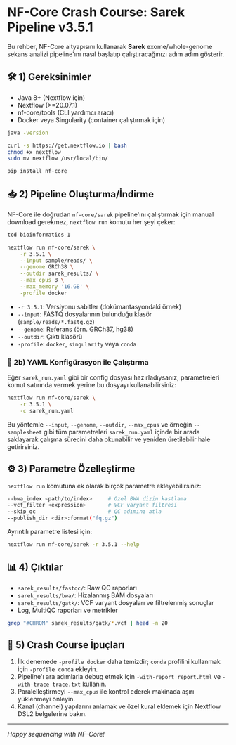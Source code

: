 # NF-Core Crash Course: Sarek Pipeline v3.5.1

Bu rehber, NF-Core altyapısını kullanarak **Sarek** exome/whole-genome sekans analizi pipeline'ını nasıl başlatıp çalıştıracağınızı adım adım gösterir.

## 🛠️ 1) Gereksinimler

- Java 8+ (Nextflow için)
- Nextflow (>=20.07.1)
- nf-core/tools (CLI yardımcı aracı)
- Docker veya Singularity (container çalıştırmak için)

```bash
java -version

curl -s https://get.nextflow.io | bash
chmod +x nextflow
sudo mv nextflow /usr/local/bin/

pip install nf-core
```

## 📥 2) Pipeline Oluşturma/İndirme

NF-Core ile doğrudan `nf-core/sarek` pipeline'ını çalıştırmak için manual download gerekmez, `nextflow run` komutu her şeyi çeker:

```bash
tcd bioinformatics-1

nextflow run nf-core/sarek \
    -r 3.5.1 \
    --input sample/reads/ \
    --genome GRCh38 \
    --outdir sarek_results/ \
    --max_cpus 8 \
    --max_memory '16.GB' \
    -profile docker
```

- `-r 3.5.1`: Versiyonu sabitler (dokümantasyondaki örnek)
- `--input`: FASTQ dosyalarının bulunduğu klasör (`sample/reads/*.fastq.gz`)
- `--genome`: Referans (örn. GRCh37, hg38)
- `--outdir`: Çıktı klasörü
- `-profile`: `docker`, `singularity` veya `conda`

### 📂 2b) YAML Konfigürasyon ile Çalıştırma

Eğer `sarek_run.yaml` gibi bir config dosyası hazırladıysanız, parametreleri komut satırında vermek yerine bu dosyayı kullanabilirsiniz:

```bash
nextflow run nf-core/sarek \
    -r 3.5.1 \
    -c sarek_run.yaml
```

Bu yöntemle `--input`, `--genome`, `--outdir`, `--max_cpus` ve örneğin `--samplesheet` gibi tüm parametreleri `sarek_run.yaml` içinde bir arada saklayarak çalışma sürecini daha okunabilir ve yeniden üretilebilir hale getirirsiniz.

## ⚙️ 3) Parametre Özelleştirme

`nextflow run` komutuna ek olarak birçok parametre ekleyebilirsiniz:
```bash
--bwa_index <path/to/index>     # Özel BWA dizin kastlama
--vcf_filter <expression>       # VCF varyant filtresi
--skip_qc                       # QC adımını atla
--publish_dir <dir>:format("fq.gz")
```
Ayrıntılı parametre listesi için:
```bash
nextflow run nf-core/sarek -r 3.5.1 --help
```

## 📊 4) Çıktılar

- `sarek_results/fastqc/`: Raw QC raporları
- `sarek_results/bwa/`: Hizalanmış BAM dosyaları
- `sarek_results/gatk/`: VCF varyant dosyaları ve filtrelenmiş sonuçlar
- Log, MultiQC raporları ve metrikler

```bash
grep "#CHROM" sarek_results/gatk/*.vcf | head -n 20
```

## 🧠 5) Crash Course İpuçları

1. İlk denemede `-profile docker` daha temizdir; `conda` profilini kullanmak için `-profile conda` ekleyin.  
2. Pipeline'ı ara adımlarla debug etmek için `-with-report report.html` ve `-with-trace trace.txt` kullanın.  
3. Paralelleştirmeyi `--max_cpus` ile kontrol ederek makinada aşırı yüklenmeyi önleyin.  
4. Kanal (channel) yapılarını anlamak ve özel kural eklemek için Nextflow DSL2 belgelerine bakın.

---

*Happy sequencing with NF-Core!* 
